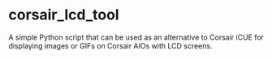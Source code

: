 # corsair_lcd_tool
A simple Python script that can be used as an alternative to Corsair iCUE for displaying images or GIFs on Corsair AIOs with LCD screens.
